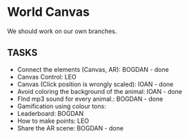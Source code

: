 # World Canvas

We should work on our own branches.

## TASKS

- Connect the elements (Canvas, AR): BOGDAN - done
- Canvas Control: LEO
- Canvas (Click position is wrongly scaled): IOAN - done
- Avoid coloring the background of the animal: IOAN - done
- FInd mp3 sound for every animal.: BOGDAN  - done
- Gamification using colour tons:
 - Leaderboard: BOGDAN
 - How to make points: LEO
- Share the AR scene: BOGDAN - done
